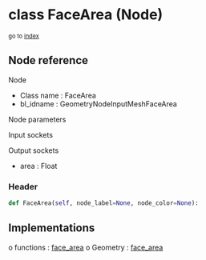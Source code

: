 # class FaceArea (Node)

<sub>go to [index](/docs/index.md)</sub>

## Node reference

Node
 - Class name : FaceArea
 - bl_idname : GeometryNodeInputMeshFaceArea

Node parameters

Input sockets

Output sockets
 - area : Float

### Header

``` python
def FaceArea(self, node_label=None, node_color=None):
```

## Implementations

o functions : [face_area](#face_area)
o Geometry : [face_area](#face_area) 


